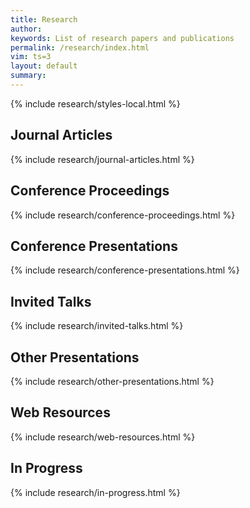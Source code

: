 ```yaml
---
title: Research
author: 
keywords: List of research papers and publications
permalink: /research/index.html
vim: ts=3
layout: default
summary: 
---
```


{% include research/styles-local.html %}

<a name="papers"></a>

## Journal Articles ##

{% include research/journal-articles.html %}



## Conference Proceedings ##

{% include research/conference-proceedings.html %}



<a name="presentations"></a>

## Conference Presentations ##

{% include research/conference-presentations.html %}



## Invited Talks ##

{% include research/invited-talks.html %}



## Other Presentations ##

{% include research/other-presentations.html %}



## Web Resources ##

{% include research/web-resources.html %}



## In Progress ##

{% include research/in-progress.html %}



<div style="height:300px"></div>



